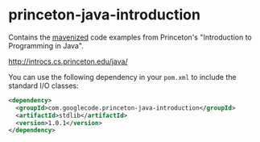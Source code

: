 princeton-java-introduction
===========================

Contains the [mavenized](http://search.maven.org/#search%7Cga%7C1%7Ca%3A%22introcs%22) code examples from Princeton's "Introduction to Programming in Java".

http://introcs.cs.princeton.edu/java/

You can use the following dependency in your `pom.xml` to include the standard I/O classes:

```xml
<dependency>
  <groupId>com.googlecode.princeton-java-introduction</groupId>
  <artifactId>stdlib</artifactId>
  <version>1.0.1</version>
</dependency>
```
